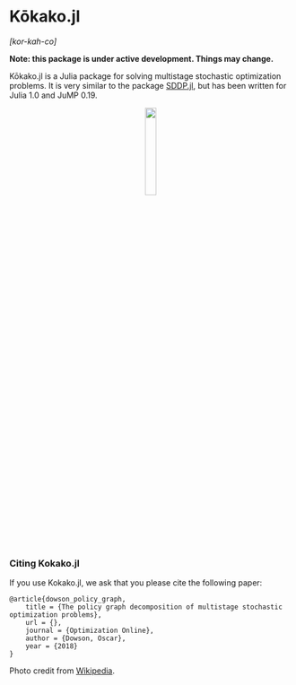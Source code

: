# Kōkako.jl
*\[kor-kah-co\]*

__Note: this package is under active development. Things may change.__

Kōkako.jl is a Julia package for solving multistage stochastic optimization
problems. It is very similar to the package [SDDP.jl](https://github.com/odow/SDDP.jl),
but has been written for Julia 1.0 and JuMP 0.19.

<p align="center">
  <img width="20%" src="https://upload.wikimedia.org/wikipedia/commons/a/a2/K%C5%8Dkako.jpg">
</p>

### Citing Kokako.jl

If you use Kokako.jl, we ask that you please cite the following paper:
```
@article{dowson_policy_graph,
	title = {The policy graph decomposition of multistage stochastic optimization problems},
	url = {},
	journal = {Optimization Online},
	author = {Dowson, Oscar},
	year = {2018}
}
```
Photo credit from [Wikipedia](https://en.wikipedia.org/wiki/K%c5%8dkako#/media/File:K%C5%8Dkako.jpg).
